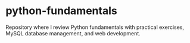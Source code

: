 # python-fundamentals
Repository where I review Python fundamentals with practical exercises, MySQL database management, and web development.
